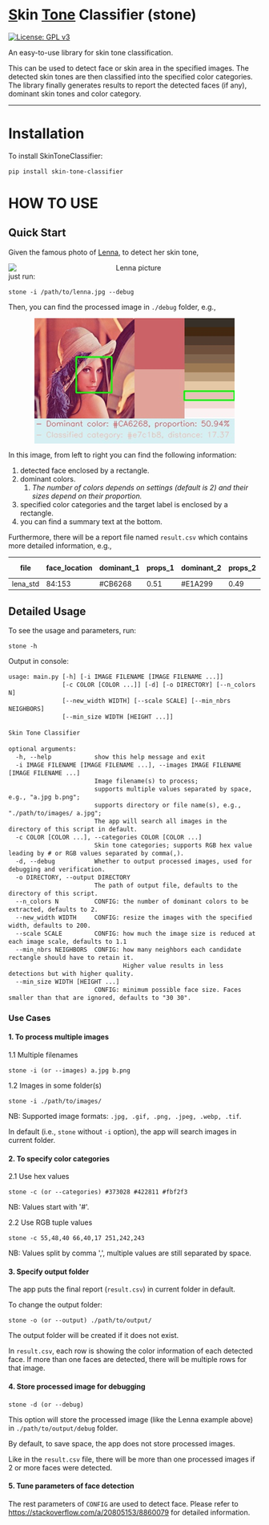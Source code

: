 # <u>S</u>kin <u>Tone</u> Classifier (stone)

[![License: GPL v3](https://img.shields.io/badge/License-GPL%20v3-blue.svg)](https://www.gnu.org/licenses/gpl-3.0)

An easy-to-use library for skin tone classification.

This can be used to detect face or skin area in the specified images.
The detected skin tones are then classified into the specified color categories.
The library finally generates results to report the detected faces (if any),
dominant skin tones and color category.

---

# Installation

To install SkinToneClassifier:

```shell
pip install skin-tone-classifier
```

# HOW TO USE

## Quick Start

Given the famous photo of [Lenna](http://www.lenna.org/), to detect her skin tone,

<div align="center">
   <img src="http://www.lenna.org/len_std.jpg"  alt="Lenna picture" style="display: block; margin: auto"/>
</div>
just run:

```shell
stone -i /path/to/lenna.jpg --debug
```

Then, you can find the processed image in `./debug` folder, e.g.,

<div align="center">
   <img src="./docs/lena_std-1.jpg"  alt="processed Lenna picture" style="display: block; margin: auto"/>
</div>

In this image, from left to right you can find the following information:

1. detected face enclosed by a rectangle.
2. dominant colors.
    1. _The number of colors depends on settings (default is 2) and their sizes depend on their proportion._
3. specified color categories and the target label is enclosed by a rectangle.
4. you can find a summary text at the bottom.

Furthermore, there will be a report file named `result.csv` which contains more detailed information, e.g.,

|file|face_location|dominant_1|props_1|dominant_2|props_2|category| distance(0-100)|
|-----|-----|-----|-----|-----|-----|-----|-----|
|lena_std|84:153|#CB6268|0.51|#E1A299|0.49|#e7c1b8|17.37|

## Detailed Usage

To see the usage and parameters, run:

```shell
stone -h
```

Output in console:

```text
usage: main.py [-h] [-i IMAGE FILENAME [IMAGE FILENAME ...]]
               [-c COLOR [COLOR ...]] [-d] [-o DIRECTORY] [--n_colors N]
               [--new_width WIDTH] [--scale SCALE] [--min_nbrs NEIGHBORS]
               [--min_size WIDTH [HEIGHT ...]]

Skin Tone Classifier

optional arguments:
  -h, --help            show this help message and exit
  -i IMAGE FILENAME [IMAGE FILENAME ...], --images IMAGE FILENAME [IMAGE FILENAME ...]
                        Image filename(s) to process;
                        supports multiple values separated by space, e.g., "a.jpg b.png";
                        supports directory or file name(s), e.g., "./path/to/images/ a.jpg";
                        The app will search all images in the directory of this script in default.
  -c COLOR [COLOR ...], --categories COLOR [COLOR ...]
                        Skin tone categories; supports RGB hex value leading by # or RGB values separated by comma(,).
  -d, --debug           Whether to output processed images, used for debugging and verification.
  -o DIRECTORY, --output DIRECTORY
                        The path of output file, defaults to the directory of this script.
  --n_colors N          CONFIG: the number of dominant colors to be extracted, defaults to 2.
  --new_width WIDTH     CONFIG: resize the images with the specified width, defaults to 200.
  --scale SCALE         CONFIG: how much the image size is reduced at each image scale, defaults to 1.1
  --min_nbrs NEIGHBORS  CONFIG: how many neighbors each candidate rectangle should have to retain it.
                                Higher value results in less detections but with higher quality.
  --min_size WIDTH [HEIGHT ...]
                        CONFIG: minimum possible face size. Faces smaller than that are ignored, defaults to "30 30".
```

### Use Cases

#### 1. To process multiple images

1.1 Multiple filenames

```shell
stone -i (or --images) a.jpg b.png
```

1.2 Images in some folder(s)

```shell
stone -i ./path/to/images/
```

NB: Supported image formats: `.jpg, .gif, .png, .jpeg, .webp, .tif`.

In default (i.e., `stone` without `-i` option), the app will search images in current folder.

#### 2. To specify color categories

2.1 Use hex values

```shell
stone -c (or --categories) #373028 #422811 #fbf2f3
```

NB: Values start with '#'.

[//]: # (<div style="display:flex;">)

[//]: # (   <p style="background-color:#373028; color: aliceblue; text-align:center; vertical-align: middle; width: 80px;float: start;">)

[//]: # (      #373028)

[//]: # (   </p>)

[//]: # (   <p style="background-color:#422811; color: aliceblue; text-align:center; vertical-align: middle; width: 80px">)

[//]: # (      #422811)

[//]: # (   </p>)

[//]: # (   <p style="background-color:#513b2e; color: aliceblue; text-align:center; vertical-align: middle; width: 80px">)

[//]: # (      #513b2e)

[//]: # (   </p>  )

[//]: # (   <p style="background-color:#6f503c; color: aliceblue; text-align:center; vertical-align: middle; width: 80px">)

[//]: # (      #6f503c)

[//]: # (   </p>)

[//]: # (   <p style="background-color:#81654f; color: aliceblue; text-align:center; vertical-align: middle; width: 80px">)

[//]: # (      #81654f)

[//]: # (   </p>)

[//]: # (   <p style="background-color:#9d7a54; color: aliceblue; text-align:center; vertical-align: middle; width: 80px">)

[//]: # (      #9d7a54)

[//]: # (   </p>)

[//]: # (   <p style="background-color:#bea07e; color: aliceblue; text-align:center; vertical-align: middle; width: 80px">)

[//]: # (      #bea07e)

[//]: # (   </p>)

[//]: # (   <p style="background-color:#e5c8a6; color: black; text-align:center; vertical-align: middle; width: 80px">)

[//]: # (      #e5c8a6)

[//]: # (   </p>)

[//]: # (   <p style="background-color:#e7c1b8; color: black; text-align:center; vertical-align: middle; width: 80px">)

[//]: # (      #e7c1b8)

[//]: # (   </p>)

[//]: # (   <p style="background-color:#f3dad6; color: black; text-align:center; vertical-align: middle; width: 80px">)

[//]: # (      #f3dad6)

[//]: # (   </p>)

[//]: # (   <p style="background-color:#fbf2f3; color: black; text-align:center; vertical-align: middle; width: 80px">)

[//]: # (      #fbf2f3)

[//]: # (   </p>)

[//]: # (</div>)

2.2 Use RGB tuple values

```shell
stone -c 55,48,40 66,40,17 251,242,243
```

NB: Values split by comma ',', multiple values are still separated by space.

#### 3. Specify output folder

The app puts the final report (`result.csv`) in current folder in default.

To change the output folder:

```shell
stone -o (or --output) ./path/to/output/
```

The output folder will be created if it does not exist.

In `result.csv`, each row is showing the color information of each detected face.
If more than one faces are detected, there will be multiple rows for that image.

#### 4. Store processed image for debugging

```shell
stone -d (or --debug)
```

This option will store the processed image (like the Lenna example above) in `./path/to/output/debug` folder.

By default, to save space, the app does not store processed images.

Like in the `result.csv` file, there will be more than one processed images if 2 or more faces were detected.

#### 5. Tune parameters of face detection

The rest parameters of `CONFIG` are used to detect face.
Please refer to https://stackoverflow.com/a/20805153/8860079 for detailed information. 